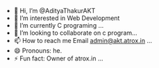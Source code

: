 - 👋 Hi, I’m @AdityaThakurAKT
- 👀 I’m interested in Web Development
- 🌱 I’m currently C programing ...
- 💞️ I’m looking to collaborate on c program...
- 📫 How to reach me Email admin@akt.atrox.in ...
- 😄 Pronouns: he.
- ⚡ Fun fact: Owner of atrox.in ...

<!---
AdityaThakurAKT/AdityaThakurAKT is a ✨ special ✨ repository because its `README.md` (this file) appears on your GitHub profile.
You can click the Preview link to take a look at your changes.
--->
